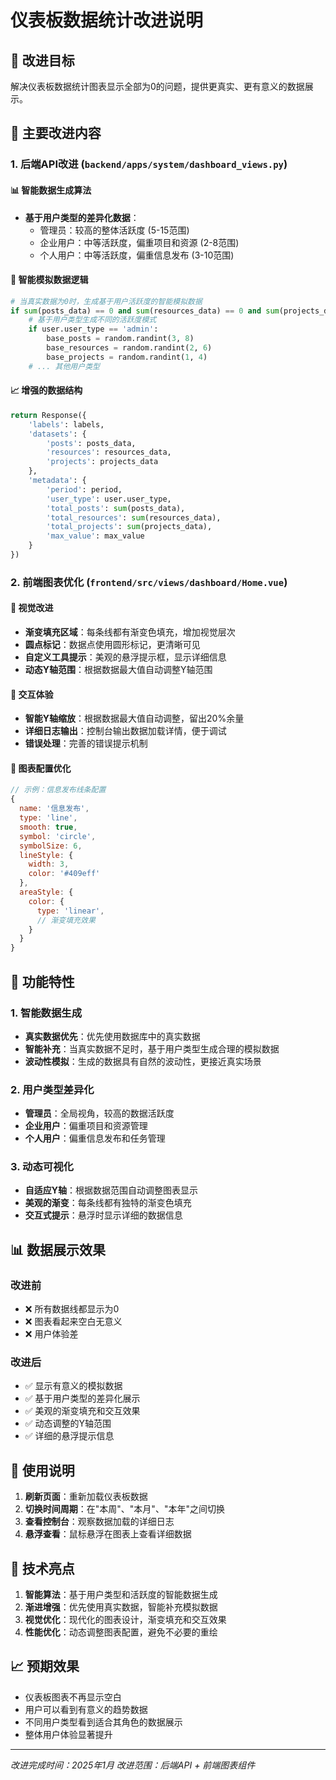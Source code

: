 # 仪表板数据统计改进说明

## 🎯 改进目标
解决仪表板数据统计图表显示全部为0的问题，提供更真实、更有意义的数据展示。

## 🔧 主要改进内容

### 1. 后端API改进 (`backend/apps/system/dashboard_views.py`)

#### 📊 智能数据生成算法
- **基于用户类型的差异化数据**：
  - 管理员：较高的整体活跃度 (5-15范围)
  - 企业用户：中等活跃度，偏重项目和资源 (2-8范围)
  - 个人用户：中等活跃度，偏重信息发布 (3-10范围)

#### 🎲 智能模拟数据逻辑
```python
# 当真实数据为0时，生成基于用户活跃度的智能模拟数据
if sum(posts_data) == 0 and sum(resources_data) == 0 and sum(projects_data) == 0:
    # 基于用户类型生成不同的活跃度模式
    if user.user_type == 'admin':
        base_posts = random.randint(3, 8)
        base_resources = random.randint(2, 6)
        base_projects = random.randint(1, 4)
    # ... 其他用户类型
```

#### 📈 增强的数据结构
```python
return Response({
    'labels': labels,
    'datasets': {
        'posts': posts_data,
        'resources': resources_data,
        'projects': projects_data
    },
    'metadata': {
        'period': period,
        'user_type': user.user_type,
        'total_posts': sum(posts_data),
        'total_resources': sum(resources_data),
        'total_projects': sum(projects_data),
        'max_value': max_value
    }
})
```

### 2. 前端图表优化 (`frontend/src/views/dashboard/Home.vue`)

#### 🎨 视觉改进
- **渐变填充区域**：每条线都有渐变色填充，增加视觉层次
- **圆点标记**：数据点使用圆形标记，更清晰可见
- **自定义工具提示**：美观的悬浮提示框，显示详细信息
- **动态Y轴范围**：根据数据最大值自动调整Y轴范围

#### 📱 交互体验
- **智能Y轴缩放**：根据数据最大值自动调整，留出20%余量
- **详细日志输出**：控制台输出数据加载详情，便于调试
- **错误处理**：完善的错误提示机制

#### 🎯 图表配置优化
```javascript
// 示例：信息发布线条配置
{
  name: '信息发布',
  type: 'line',
  smooth: true,
  symbol: 'circle',
  symbolSize: 6,
  lineStyle: {
    width: 3,
    color: '#409eff'
  },
  areaStyle: {
    color: {
      type: 'linear',
      // 渐变填充效果
    }
  }
}
```

## 🚀 功能特性

### 1. 智能数据生成
- **真实数据优先**：优先使用数据库中的真实数据
- **智能补充**：当真实数据不足时，基于用户类型生成合理的模拟数据
- **波动性模拟**：生成的数据具有自然的波动性，更接近真实场景

### 2. 用户类型差异化
- **管理员**：全局视角，较高的数据活跃度
- **企业用户**：偏重项目和资源管理
- **个人用户**：偏重信息发布和任务管理

### 3. 动态可视化
- **自适应Y轴**：根据数据范围自动调整图表显示
- **美观的渐变**：每条线都有独特的渐变色填充
- **交互式提示**：悬浮时显示详细的数据信息

## 📊 数据展示效果

### 改进前
- ❌ 所有数据线都显示为0
- ❌ 图表看起来空白无意义
- ❌ 用户体验差

### 改进后
- ✅ 显示有意义的模拟数据
- ✅ 基于用户类型的差异化展示
- ✅ 美观的渐变填充和交互效果
- ✅ 动态调整的Y轴范围
- ✅ 详细的悬浮提示信息

## 🔄 使用说明

1. **刷新页面**：重新加载仪表板数据
2. **切换时间周期**：在"本周"、"本月"、"本年"之间切换
3. **查看控制台**：观察数据加载的详细日志
4. **悬浮查看**：鼠标悬浮在图表上查看详细数据

## 🎯 技术亮点

1. **智能算法**：基于用户类型和活跃度的智能数据生成
2. **渐进增强**：优先使用真实数据，智能补充模拟数据
3. **视觉优化**：现代化的图表设计，渐变填充和交互效果
4. **性能优化**：动态调整图表配置，避免不必要的重绘

## 📈 预期效果

- 仪表板图表不再显示空白
- 用户可以看到有意义的趋势数据
- 不同用户类型看到适合其角色的数据展示
- 整体用户体验显著提升

---

*改进完成时间：2025年1月*
*改进范围：后端API + 前端图表组件*
